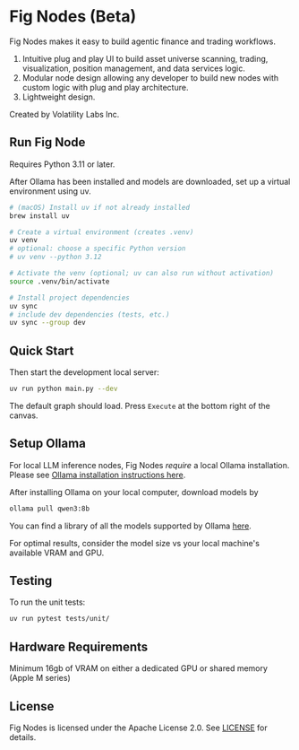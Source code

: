 # Fig Nodes (Beta)

Fig Nodes makes it easy to build agentic finance and trading workflows.  

1. Intuitive plug and play UI to build asset universe scanning, trading, visualization, position management, and data services logic. 
2. Modular node design allowing any developer to build new nodes with custom logic with plug and play architecture. 
3. Lightweight design.

Created by Volatility Labs Inc. 

## Run Fig Node

Requires Python 3.11 or later.

After Ollama has been installed and models are downloaded, set up a virtual environment using uv.

```bash
# (macOS) Install uv if not already installed
brew install uv

# Create a virtual environment (creates .venv)
uv venv
# optional: choose a specific Python version
# uv venv --python 3.12

# Activate the venv (optional; uv can also run without activation)
source .venv/bin/activate

# Install project dependencies
uv sync
# include dev dependencies (tests, etc.)
uv sync --group dev
```

## Quick Start

Then start the development local server:

```bash
uv run python main.py --dev
```

The default graph should load. Press `Execute` at the bottom right of the canvas. 

## Setup Ollama

For local LLM inference nodes, Fig Nodes *require* a local Ollama installation. Please see [Ollama installation instructions here](https://github.com/ollama/ollama).

After installing Ollama on your local computer, download models by

```bash
ollama pull qwen3:8b
```

You can find a library of all the models supported by Ollama [here](https://ollama.com/library).

For optimal results, consider the model size vs your local machine's available VRAM and GPU. 


## Testing

To run the unit tests:

```bash
uv run pytest tests/unit/
``` 

## Hardware Requirements

Minimum 16gb of VRAM on either a dedicated GPU or shared memory (Apple M series)

## License
Fig Nodes is licensed under the Apache License 2.0. See [LICENSE](LICENSE) for details.
